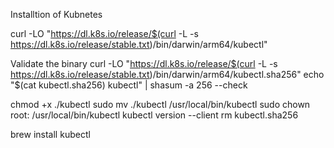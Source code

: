 
Installtion of Kubnetes

curl -LO "https://dl.k8s.io/release/$(curl -L -s https://dl.k8s.io/release/stable.txt)/bin/darwin/arm64/kubectl"

Validate the binary
curl -LO "https://dl.k8s.io/release/$(curl -L -s https://dl.k8s.io/release/stable.txt)/bin/darwin/arm64/kubectl.sha256"
echo "$(cat kubectl.sha256)  kubectl" | shasum -a 256 --check


chmod +x ./kubectl
sudo mv ./kubectl /usr/local/bin/kubectl
sudo chown root: /usr/local/bin/kubectl
kubectl version --client
rm kubectl.sha256

brew install kubectl
